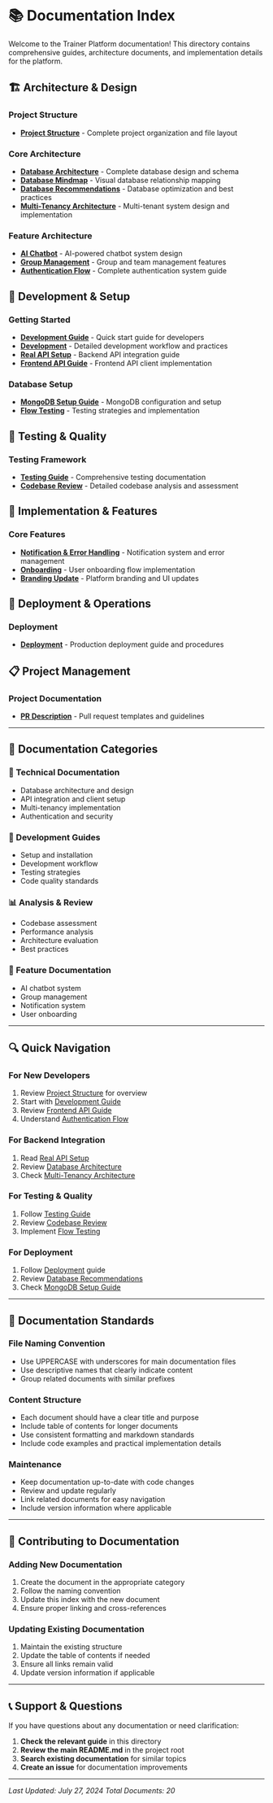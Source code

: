 # 📚 Documentation Index

Welcome to the Trainer Platform documentation! This directory contains comprehensive guides, architecture documents, and implementation details for the platform.

## 🏗️ **Architecture & Design**

### **Project Structure**
- **[Project Structure](./PROJECT_STRUCTURE.md)** - Complete project organization and file layout

### **Core Architecture**
- **[Database Architecture](./DATABASE_ARCHITECTURE.md)** - Complete database design and schema
- **[Database Mindmap](./DATABASE_MINDMAP.md)** - Visual database relationship mapping
- **[Database Recommendations](./DATABASE_RECOMMENDATIONS.md)** - Database optimization and best practices
- **[Multi-Tenancy Architecture](./MULTI_TENANCY_ARCHITECTURE.md)** - Multi-tenant system design and implementation

### **Feature Architecture**
- **[AI Chatbot](./AI_CHATBOT.md)** - AI-powered chatbot system design
- **[Group Management](./GROUP_MANAGEMENT.md)** - Group and team management features
- **[Authentication Flow](./AUTHENTICATION_FLOW_GUIDE.md)** - Complete authentication system guide

## 🚀 **Development & Setup**

### **Getting Started**
- **[Development Guide](./DEVELOPMENT_GUIDE.md)** - Quick start guide for developers
- **[Development](./DEVELOPMENT.md)** - Detailed development workflow and practices
- **[Real API Setup](./REAL_API_SETUP.md)** - Backend API integration guide
- **[Frontend API Guide](./FRONTEND_API_GUIDE.md)** - Frontend API client implementation

### **Database Setup**
- **[MongoDB Setup Guide](./MONGODB_SETUP_GUIDE.md)** - MongoDB configuration and setup
- **[Flow Testing](./FLOW_TESTING.md)** - Testing strategies and implementation

## 🧪 **Testing & Quality**

### **Testing Framework**
- **[Testing Guide](./TESTING_GUIDE.md)** - Comprehensive testing documentation
- **[Codebase Review](./CODEBASE_REVIEW.md)** - Detailed codebase analysis and assessment

## 🔧 **Implementation & Features**

### **Core Features**
- **[Notification & Error Handling](./NOTIFICATION_ERROR_HANDLING.md)** - Notification system and error management
- **[Onboarding](./ONBOARDING.md)** - User onboarding flow implementation
- **[Branding Update](./BRANDING_UPDATE.md)** - Platform branding and UI updates

## 🚀 **Deployment & Operations**

### **Deployment**
- **[Deployment](./DEPLOYMENT.md)** - Production deployment guide and procedures

## 📋 **Project Management**

### **Project Documentation**
- **[PR Description](./PR_DESCRIPTION.md)** - Pull request templates and guidelines

---

## 📖 **Documentation Categories**

### **🔧 Technical Documentation**
- Database architecture and design
- API integration and client setup
- Multi-tenancy implementation
- Authentication and security

### **🚀 Development Guides**
- Setup and installation
- Development workflow
- Testing strategies
- Code quality standards

### **📊 Analysis & Review**
- Codebase assessment
- Performance analysis
- Architecture evaluation
- Best practices

### **🎯 Feature Documentation**
- AI chatbot system
- Group management
- Notification system
- User onboarding

---

## 🔍 **Quick Navigation**

### **For New Developers**
1. Review [Project Structure](./PROJECT_STRUCTURE.md) for overview
2. Start with [Development Guide](./DEVELOPMENT_GUIDE.md)
3. Review [Frontend API Guide](./FRONTEND_API_GUIDE.md)
4. Understand [Authentication Flow](./AUTHENTICATION_FLOW_GUIDE.md)

### **For Backend Integration**
1. Read [Real API Setup](./REAL_API_SETUP.md)
2. Review [Database Architecture](./DATABASE_ARCHITECTURE.md)
3. Check [Multi-Tenancy Architecture](./MULTI_TENANCY_ARCHITECTURE.md)

### **For Testing & Quality**
1. Follow [Testing Guide](./TESTING_GUIDE.md)
2. Review [Codebase Review](./CODEBASE_REVIEW.md)
3. Implement [Flow Testing](./FLOW_TESTING.md)

### **For Deployment**
1. Follow [Deployment](./DEPLOYMENT.md) guide
2. Review [Database Recommendations](./DATABASE_RECOMMENDATIONS.md)
3. Check [MongoDB Setup Guide](./MONGODB_SETUP_GUIDE.md)

---

## 📝 **Documentation Standards**

### **File Naming Convention**
- Use UPPERCASE with underscores for main documentation files
- Use descriptive names that clearly indicate content
- Group related documents with similar prefixes

### **Content Structure**
- Each document should have a clear title and purpose
- Include table of contents for longer documents
- Use consistent formatting and markdown standards
- Include code examples and practical implementation details

### **Maintenance**
- Keep documentation up-to-date with code changes
- Review and update regularly
- Link related documents for easy navigation
- Include version information where applicable

---

## 🤝 **Contributing to Documentation**

### **Adding New Documentation**
1. Create the document in the appropriate category
2. Follow the naming convention
3. Update this index with the new document
4. Ensure proper linking and cross-references

### **Updating Existing Documentation**
1. Maintain the existing structure
2. Update the table of contents if needed
3. Ensure all links remain valid
4. Update version information if applicable

---

## 📞 **Support & Questions**

If you have questions about any documentation or need clarification:

1. **Check the relevant guide** in this directory
2. **Review the main README.md** in the project root
3. **Search existing documentation** for similar topics
4. **Create an issue** for documentation improvements

---

*Last Updated: July 27, 2024*
*Total Documents: 20* 